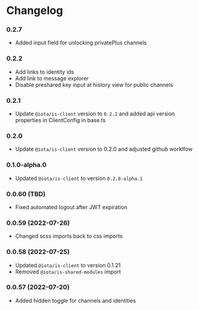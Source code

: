 # Changelog

### 0.2.7

-   Added input field for unlocking privatePlus channels

### 0.2.2

-   Add links to identity ids
-   Add link to message explorer
-   Disable preshared key input at history view for public channels

### 0.2.1

-   Update `@iota/is-client` version to `0.2.2` and added api version properties in ClientConfig in base.ts

### 0.2.0

-   Update `@iota/is-client` version to 0.2.0 and adjusted github worklfow

### 0.1.0-alpha.0

-   Updated `@iota/is-client` to version `0.2.0-alpha.1`

### 0.0.60 (TBD)

-   Fixed automated logout after JWT expiration

### 0.0.59 (2022-07-26)

-   Changed scss imports back to css imports

### 0.0.58 (2022-07-25)

-   Updated `@iota/is-client` to version 0.1.21
-   Removed `@iota/is-shared-modules` import

### 0.0.57 (2022-07-20)

-   Added hidden toggle for channels and identities
